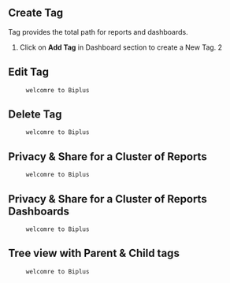 ## Create Tag

Tag provides the total path for reports and dashboards.

1. Click on **Add Tag** in Dashboard section to create a New Tag.
2

## Edit Tag

         welcomre to Biplus

## Delete Tag
 
         welcomre to Biplus

## Privacy & Share for a Cluster of Reports

         welcomre to Biplus

## Privacy & Share for a Cluster of Reports Dashboards

         welcomre to Biplus

## Tree view with Parent & Child tags

         welcomre to Biplus

<!--stackedit_data:
eyJoaXN0b3J5IjpbLTEzNjEzMjAzOTNdfQ==
-->